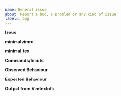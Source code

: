 ```yaml
---
name: General issue
about: Report a bug, a problem or any kind of issue
labels: bug
---
```


<!-- Tips for debugging and issue reporting
- Make sure to search for a solution in old issues before posting a new one
- Run `:chechhealth` (if available, e.g. on neovim)
- Inspect output of `:VimtexCompileOutput`
- Formatting guide: https://guides.github.com/features/mastering-markdown/
- Include files inline (don't attach them as links)
-->

**Issue**
<!--A clear and concise description of the issue in a few sentences. -->

<!-- Provide the following files and commands, so everybody can reproduce the issue-->

**minimalvimrc**
<!-- Create a minimal vimrc file, e.g.:

  ```vim
  set nocompatible
  let &runtimepath  = '~/.vim/bundle/vimtex,' . &runtimepath
  let &runtimepath .= ',~/.vim/bundle/vimtex/after'
  filetype plugin indent on
  syntax enable
  ```
-->

**minimal.tex**
<!-- Create a minimal LaTeX file, e.g.:

  ```tex
  \documentclass{minimal}
  \begin{document}
  Hello world!
  \end{document}
  ```
-->

<!--
- If you are a vim user, start vim with `vim --servername VIM -u minivimrc minimal.tex`

- If you are a neovim user, start neovim with `nvim -u minivimrc minimal.tex`
-->

**Commands/Inputs**
<!-- Provide set of keys or command to reproduce the issue-->

**Observed Behaviour**
<!-- Describe the observed behaviour-->

**Expected Behaviour**
<!-- Describe both the expected and the observed behaviour-->

<!-- *Note*: if relevant, include the content of your `.latexmkrc` file -->

**Output from VimtexInfo**
<!-- Run `:VimtexInfo` and paste the content here -->

